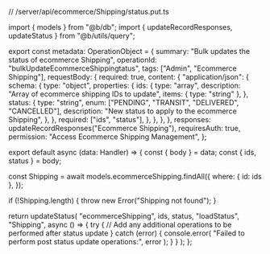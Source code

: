 // /server/api/ecommerce/Shipping/status.put.ts

import { models } from "@b/db";
import { updateRecordResponses, updateStatus } from "@b/utils/query";

export const metadata: OperationObject = {
  summary: "Bulk updates the status of ecommerce Shipping",
  operationId: "bulkUpdateEcommerceShippingtatus",
  tags: ["Admin", "Ecommerce Shipping"],
  requestBody: {
    required: true,
    content: {
      "application/json": {
        schema: {
          type: "object",
          properties: {
            ids: {
              type: "array",
              description: "Array of ecommerce shipping IDs to update",
              items: { type: "string" },
            },
            status: {
              type: "string",
              enum: ["PENDING", "TRANSIT", "DELIVERED", "CANCELLED"],
              description: "New status to apply to the ecommerce Shipping",
            },
          },
          required: ["ids", "status"],
        },
      },
    },
  },
  responses: updateRecordResponses("Ecommerce Shipping"),
  requiresAuth: true,
  permission: "Access Ecommerce Shipping Management",
};

export default async (data: Handler) => {
  const { body } = data;
  const { ids, status } = body;

  const Shipping = await models.ecommerceShipping.findAll({
    where: { id: ids },
  });

  if (!Shipping.length) {
    throw new Error("Shipping not found");
  }

  return updateStatus(
    "ecommerceShipping",
    ids,
    status,
    "loadStatus",
    "Shipping",
    async () => {
      try {
        // Add any additional operations to be performed after status update
      } catch (error) {
        console.error(
          "Failed to perform post status update operations:",
          error
        );
      }
    }
  );
};
